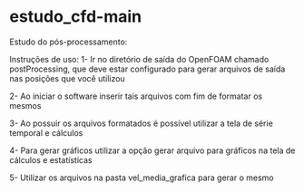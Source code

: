 # estudo_cfd-main
Estudo do pós-processamento:

Instruções de uso: 
1- Ir no diretório de saída do OpenFOAM chamado postProcessing, 
que deve estar configurado para gerar arquivos de saída nas posições que você utilizou

2- Ao iniciar o software inserir tais arquivos com fim de formatar os mesmos

3- Ao possuir os arquivos formatados é possível utilizar a tela de série temporal e cálculos

4- Para gerar gráficos utilizar a opção gerar arquivo para gráficos na tela de cálculos e estatísticas

5- Utilizar os arquivos na pasta vel_media_grafica para gerar o mesmo
